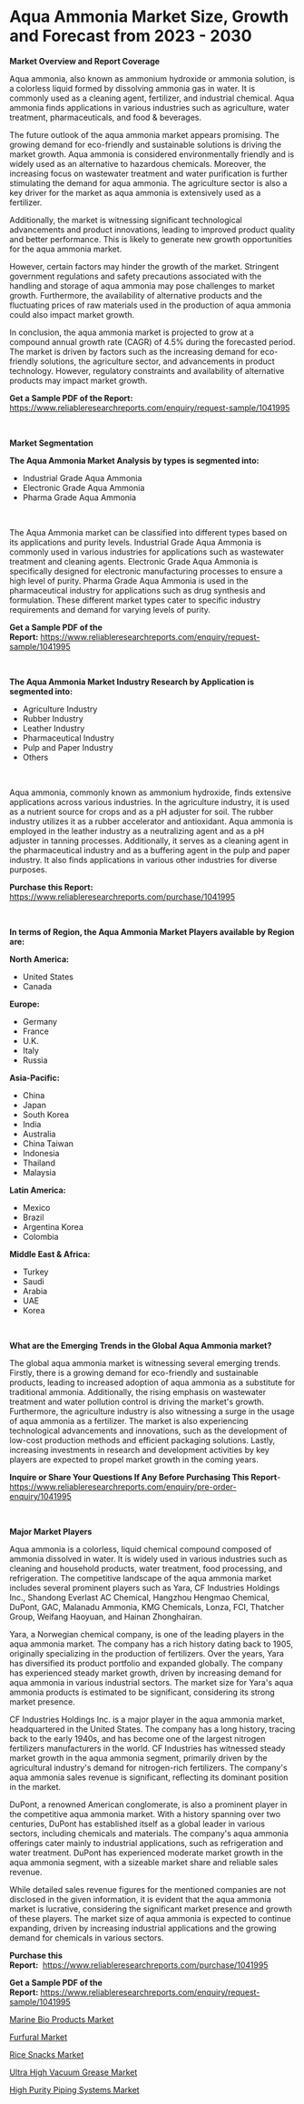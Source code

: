 <p><h1>Aqua Ammonia Market Size, Growth and Forecast from 2023 - 2030</h1></p><p><strong>Market Overview and Report Coverage</strong></p>
<p><p>Aqua ammonia, also known as ammonium hydroxide or ammonia solution, is a colorless liquid formed by dissolving ammonia gas in water. It is commonly used as a cleaning agent, fertilizer, and industrial chemical. Aqua ammonia finds applications in various industries such as agriculture, water treatment, pharmaceuticals, and food & beverages.</p><p>The future outlook of the aqua ammonia market appears promising. The growing demand for eco-friendly and sustainable solutions is driving the market growth. Aqua ammonia is considered environmentally friendly and is widely used as an alternative to hazardous chemicals. Moreover, the increasing focus on wastewater treatment and water purification is further stimulating the demand for aqua ammonia. The agriculture sector is also a key driver for the market as aqua ammonia is extensively used as a fertilizer.</p><p>Additionally, the market is witnessing significant technological advancements and product innovations, leading to improved product quality and better performance. This is likely to generate new growth opportunities for the aqua ammonia market.</p><p>However, certain factors may hinder the growth of the market. Stringent government regulations and safety precautions associated with the handling and storage of aqua ammonia may pose challenges to market growth. Furthermore, the availability of alternative products and the fluctuating prices of raw materials used in the production of aqua ammonia could also impact market growth.</p><p>In conclusion, the aqua ammonia market is projected to grow at a compound annual growth rate (CAGR) of 4.5% during the forecasted period. The market is driven by factors such as the increasing demand for eco-friendly solutions, the agriculture sector, and advancements in product technology. However, regulatory constraints and availability of alternative products may impact market growth.</p></p>
<p><strong>Get a Sample PDF of the Report:</strong> <a href="https://www.reliableresearchreports.com/enquiry/request-sample/1041995">https://www.reliableresearchreports.com/enquiry/request-sample/1041995</a></p>
<p>&nbsp;</p>
<p><strong>Market Segmentation</strong></p>
<p><strong>The Aqua Ammonia Market Analysis by types is segmented into:</strong></p>
<p><ul><li>Industrial Grade Aqua Ammonia</li><li>Electronic Grade Aqua Ammonia</li><li>Pharma Grade Aqua Ammonia</li></ul></p>
<p>&nbsp;</p>
<p><p>The Aqua Ammonia market can be classified into different types based on its applications and purity levels. Industrial Grade Aqua Ammonia is commonly used in various industries for applications such as wastewater treatment and cleaning agents. Electronic Grade Aqua Ammonia is specifically designed for electronic manufacturing processes to ensure a high level of purity. Pharma Grade Aqua Ammonia is used in the pharmaceutical industry for applications such as drug synthesis and formulation. These different market types cater to specific industry requirements and demand for varying levels of purity.</p></p>
<p><strong>Get a Sample PDF of the Report:</strong>&nbsp;<a href="https://www.reliableresearchreports.com/enquiry/request-sample/1041995">https://www.reliableresearchreports.com/enquiry/request-sample/1041995</a></p>
<p>&nbsp;</p>
<p><strong>The Aqua Ammonia Market Industry Research by Application is segmented into:</strong></p>
<p><ul><li>Agriculture Industry</li><li>Rubber Industry</li><li>Leather Industry</li><li>Pharmaceutical Industry</li><li>Pulp and Paper Industry</li><li>Others</li></ul></p>
<p>&nbsp;</p>
<p><p>Aqua ammonia, commonly known as ammonium hydroxide, finds extensive applications across various industries. In the agriculture industry, it is used as a nutrient source for crops and as a pH adjuster for soil. The rubber industry utilizes it as a rubber accelerator and antioxidant. Aqua ammonia is employed in the leather industry as a neutralizing agent and as a pH adjuster in tanning processes. Additionally, it serves as a cleaning agent in the pharmaceutical industry and as a buffering agent in the pulp and paper industry. It also finds applications in various other industries for diverse purposes.</p></p>
<p><strong>Purchase this Report:</strong>&nbsp; <a href="https://www.reliableresearchreports.com/purchase/1041995">https://www.reliableresearchreports.com/purchase/1041995</a></p>
<p>&nbsp;</p>
<p><strong>In terms of Region, the Aqua Ammonia Market Players available by Region are:</strong></p>
<p>
    <p> <strong> North America: </strong>
        <ul>
            <li>United States</li>
            <li>Canada</li>
        </ul>
        </p> 
    <p> <strong> Europe: </strong>
        <ul>
            <li>Germany</li>
            <li>France</li>
            <li>U.K.</li>
            <li>Italy</li>
            <li>Russia</li>
        </ul>
        </p> 
    <p> <strong> Asia-Pacific: </strong>
        <ul>
            <li>China</li>
            <li>Japan</li>
            <li>South Korea</li>
            <li>India</li>
            <li>Australia</li>
            <li>China Taiwan</li>
            <li>Indonesia</li>
            <li>Thailand</li>
            <li>Malaysia</li>
        </ul>
        </p> 
    <p> <strong> Latin America: </strong>
        <ul>
            <li>Mexico</li>
            <li>Brazil</li>
            <li>Argentina Korea</li>
            <li>Colombia</li>
        </ul>
        </p> 
    <p> <strong> Middle East & Africa: </strong>
        <ul>
            <li>Turkey</li>
            <li>Saudi</li>
            <li>Arabia</li>
            <li>UAE</li>
            <li>Korea</li>
        </ul>
    </p>
    </p>
<p>&nbsp;</p>
<p><strong>What are the Emerging Trends in the Global Aqua Ammonia market?</strong></p>
<p><p>The global aqua ammonia market is witnessing several emerging trends. Firstly, there is a growing demand for eco-friendly and sustainable products, leading to increased adoption of aqua ammonia as a substitute for traditional ammonia. Additionally, the rising emphasis on wastewater treatment and water pollution control is driving the market's growth. Furthermore, the agriculture industry is also witnessing a surge in the usage of aqua ammonia as a fertilizer. The market is also experiencing technological advancements and innovations, such as the development of low-cost production methods and efficient packaging solutions. Lastly, increasing investments in research and development activities by key players are expected to propel market growth in the coming years.</p></p>
<p><strong>Inquire or Share Your Questions If Any Before Purchasing This Report</strong>- <a href="https://www.reliableresearchreports.com/enquiry/pre-order-enquiry/1041995">https://www.reliableresearchreports.com/enquiry/pre-order-enquiry/1041995</a></p>
<p>&nbsp;</p>
<p><strong>Major Market Players</strong></p>
<p><p>Aqua ammonia is a colorless, liquid chemical compound composed of ammonia dissolved in water. It is widely used in various industries such as cleaning and household products, water treatment, food processing, and refrigeration. The competitive landscape of the aqua ammonia market includes several prominent players such as Yara, CF Industries Holdings Inc., Shandong Everlast AC Chemical, Hangzhou Hengmao Chemical, DuPont, GAC, Malanadu Ammonia, KMG Chemicals, Lonza, FCI, Thatcher Group, Weifang Haoyuan, and Hainan Zhonghairan.</p><p>Yara, a Norwegian chemical company, is one of the leading players in the aqua ammonia market. The company has a rich history dating back to 1905, originally specializing in the production of fertilizers. Over the years, Yara has diversified its product portfolio and expanded globally. The company has experienced steady market growth, driven by increasing demand for aqua ammonia in various industrial sectors. The market size for Yara's aqua ammonia products is estimated to be significant, considering its strong market presence.</p><p>CF Industries Holdings Inc. is a major player in the aqua ammonia market, headquartered in the United States. The company has a long history, tracing back to the early 1940s, and has become one of the largest nitrogen fertilizers manufacturers in the world. CF Industries has witnessed steady market growth in the aqua ammonia segment, primarily driven by the agricultural industry's demand for nitrogen-rich fertilizers. The company's aqua ammonia sales revenue is significant, reflecting its dominant position in the market.</p><p>DuPont, a renowned American conglomerate, is also a prominent player in the competitive aqua ammonia market. With a history spanning over two centuries, DuPont has established itself as a global leader in various sectors, including chemicals and materials. The company's aqua ammonia offerings cater mainly to industrial applications, such as refrigeration and water treatment. DuPont has experienced moderate market growth in the aqua ammonia segment, with a sizeable market share and reliable sales revenue.</p><p>While detailed sales revenue figures for the mentioned companies are not disclosed in the given information, it is evident that the aqua ammonia market is lucrative, considering the significant market presence and growth of these players. The market size of aqua ammonia is expected to continue expanding, driven by increasing industrial applications and the growing demand for chemicals in various sectors.</p></p>
<p><strong>Purchase this Report:</strong>&nbsp;&nbsp;<a href="https://www.reliableresearchreports.com/purchase/1041995">https://www.reliableresearchreports.com/purchase/1041995</a></p>
<p></p>
<p><strong>Get a Sample PDF of the Report:</strong>&nbsp;<a href="https://www.reliableresearchreports.com/enquiry/request-sample/1041995">https://www.reliableresearchreports.com/enquiry/request-sample/1041995</a></p>
<p><p><a href="https://medium.com/@graycehuels/marine-bio-products-market-report-reveals-the-latest-trends-and-growth-opportunities-of-this-market-aff67f54fb5e">Marine Bio Products Market</a></p><p><a href="https://medium.com/@janbogisich/furfural-market-size-cagr-trends-2024-2030-cd683c876032">Furfural Market</a></p><p><a href="https://medium.com/@jenniebrown07/rice-snacks-market-outlook-industry-overview-and-forecast-2023-to-2030-8af362ca7358">Rice Snacks Market</a></p><p><a href="https://github.com/aasishrp01/Market-Research-Report-List-1/blob/main/ultra-high-vacuum-grease-market.md">Ultra High Vacuum Grease Market</a></p><p><a href="https://github.com/aashishrp02/Market-Research-Report-List-1/blob/main/high-purity-piping-systems-market.md">High Purity Piping Systems Market</a></p></p>